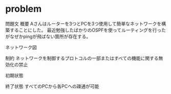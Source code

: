 # problem
問題文
概要
Aさんはルーターを3つとPCを3つ使用して簡単なネットワークを構築することにした。
最近勉強したばかりのOSPFを使ってルーティングを行ったがなぜかpingが飛ばない箇所が存在する。

ネットワーク図

制約
ネットワークを制御するプロトコルの一部またはすべての機能に関する無効化の禁止

初期状態

終了状態
すべてのPCから各PCへの疎通が可能
